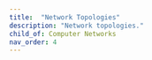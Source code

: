 ```yaml
---
title:  "Network Topologies"
description: "Network topologies."
child_of: Computer Networks
nav_order: 4
---
```

